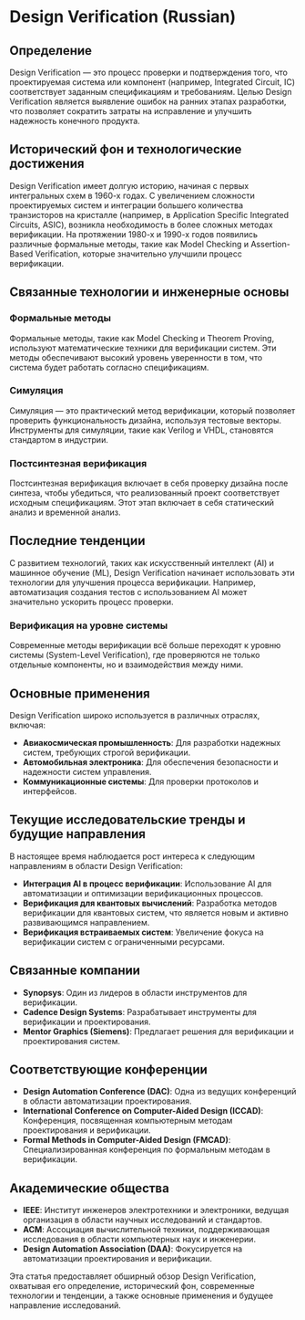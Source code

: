 # Design Verification (Russian)

## Определение

Design Verification — это процесс проверки и подтверждения того, что проектируемая система или компонент (например, Integrated Circuit, IC) соответствует заданным спецификациям и требованиям. Целью Design Verification является выявление ошибок на ранних этапах разработки, что позволяет сократить затраты на исправление и улучшить надежность конечного продукта.

## Исторический фон и технологические достижения

Design Verification имеет долгую историю, начиная с первых интегральных схем в 1960-х годах. С увеличением сложности проектируемых систем и интеграции большего количества транзисторов на кристалле (например, в Application Specific Integrated Circuits, ASIC), возникла необходимость в более сложных методах верификации. На протяжении 1980-х и 1990-х годов появились различные формальные методы, такие как Model Checking и Assertion-Based Verification, которые значительно улучшили процесс верификации.

## Связанные технологии и инженерные основы

### Формальные методы

Формальные методы, такие как Model Checking и Theorem Proving, используют математические техники для верификации систем. Эти методы обеспечивают высокий уровень уверенности в том, что система будет работать согласно спецификациям.

### Симуляция

Симуляция — это практический метод верификации, который позволяет проверить функциональность дизайна, используя тестовые векторы. Инструменты для симуляции, такие как Verilog и VHDL, становятся стандартом в индустрии.

### Постсинтезная верификация

Постсинтезная верификация включает в себя проверку дизайна после синтеза, чтобы убедиться, что реализованный проект соответствует исходным спецификациям. Этот этап включает в себя статический анализ и временной анализ.

## Последние тенденции

С развитием технологий, таких как искусственный интеллект (AI) и машинное обучение (ML), Design Verification начинает использовать эти технологии для улучшения процесса верификации. Например, автоматизация создания тестов с использованием AI может значительно ускорить процесс проверки. 

### Верификация на уровне системы

Современные методы верификации всё больше переходят к уровню системы (System-Level Verification), где проверяются не только отдельные компоненты, но и взаимодействия между ними.

## Основные применения

Design Verification широко используется в различных отраслях, включая:

- **Авиакосмическая промышленность**: Для разработки надежных систем, требующих строгой верификации.
- **Автомобильная электроника**: Для обеспечения безопасности и надежности систем управления.
- **Коммуникационные системы**: Для проверки протоколов и интерфейсов.

## Текущие исследовательские тренды и будущие направления

В настоящее время наблюдается рост интереса к следующим направлениям в области Design Verification:

- **Интеграция AI в процесс верификации**: Использование AI для автоматизации и оптимизации верификационных процессов.
- **Верификация для квантовых вычислений**: Разработка методов верификации для квантовых систем, что является новым и активно развивающимся направлением.
- **Верификация встраиваемых систем**: Увеличение фокуса на верификации систем с ограниченными ресурсами.

## Связанные компании

- **Synopsys**: Один из лидеров в области инструментов для верификации.
- **Cadence Design Systems**: Разрабатывает инструменты для верификации и проектирования.
- **Mentor Graphics (Siemens)**: Предлагает решения для верификации и проектирования систем.

## Соответствующие конференции

- **Design Automation Conference (DAC)**: Одна из ведущих конференций в области автоматизации проектирования.
- **International Conference on Computer-Aided Design (ICCAD)**: Конференция, посвященная компьютерным методам проектирования и верификации.
- **Formal Methods in Computer-Aided Design (FMCAD)**: Специализированная конференция по формальным методам в верификации.

## Академические общества

- **IEEE**: Институт инженеров электротехники и электроники, ведущая организация в области научных исследований и стандартов.
- **ACM**: Ассоциация вычислительной техники, поддерживающая исследования в области компьютерных наук и инженерии.
- **Design Automation Association (DAA)**: Фокусируется на автоматизации проектирования и верификации.

Эта статья предоставляет обширный обзор Design Verification, охватывая его определение, исторический фон, современные технологии и тенденции, а также основные применения и будущее направление исследований.
